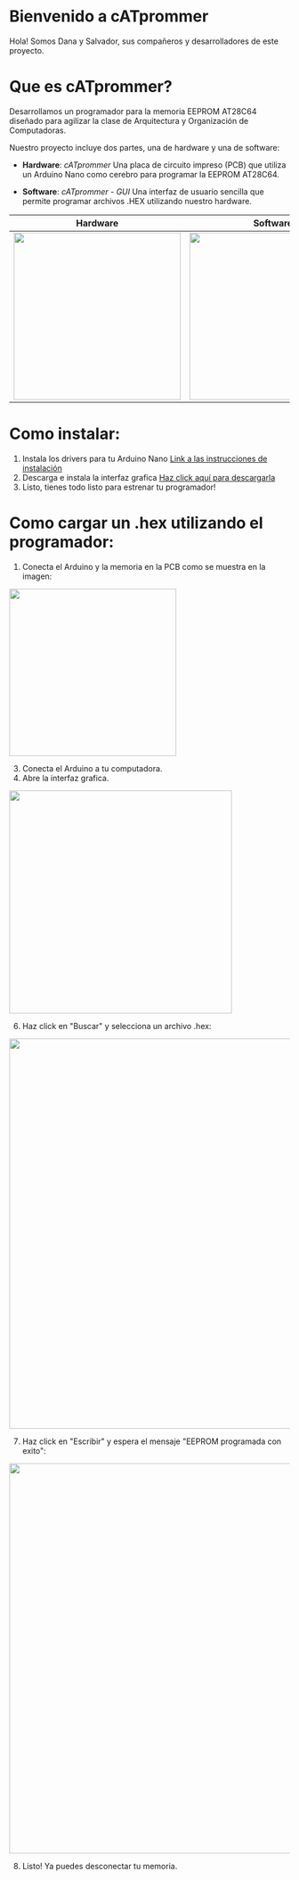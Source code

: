 # Bienvenido a cATprommer
Hola! Somos Dana y Salvador, sus compañeros y desarrolladores de este proyecto.

# Que es cATprommer?
Desarrollamos un programador para la memoria EEPROM AT28C64 diseñado para agilizar la clase de Arquitectura y Organización de Computadoras.

Nuestro proyecto incluye dos partes, una de hardware y una de software:
- **Hardware**: *cATprommer*
	Una placa de circuito impreso (PCB) que utiliza un Arduino Nano como cerebro para programar la EEPROM AT28C64.

- **Software**: *cATprommer - GUI* 
	Una interfaz de usuario sencilla que permite programar archivos .HEX utilizando nuestro hardware.

| **Hardware** | **Software** |
| - | - |
| <img src='https://github.com/mZynths/cATprommer/assets/30999576/f8f8c275-d7ef-4d56-9067-140f72535b92' width='300'> | <img src='https://github.com/mZynths/cATprommer/assets/30999576/80e47285-0c42-4ab4-8ca3-0c3757fb488b' width='300'> |

# Como instalar:
1. Instala los drivers para tu Arduino Nano [Link a las instrucciones de instalación](https://www.geekfactory.mx/tutoriales-arduino/driver-ch340-para-arduino-chinos-o-genericos/)
2. Descarga e instala la interfaz grafica [Haz click aquí para descargarla](https://github.com/mZynths/cATprommer/releases/latest/download/cATprommer_GUI_1.0.0_x64.msi)
3. Listo, tienes todo listo para estrenar tu programador!

# Como cargar un .hex utilizando el programador:
1. Conecta el Arduino y la memoria en la PCB como se muestra en la imagen:

<img src='https://github.com/mZynths/cATprommer/assets/30999576/80e099a6-6dc1-4c1f-a9ab-4b604d83de5e' width='300'>

3. Conecta el Arduino a tu computadora.
4. Abre la interfaz grafica.
<img src='https://github.com/mZynths/cATprommer/assets/30999576/8bbc6aea-9a04-4f41-94cd-1a5c7fbbaa7e' width='400'>

6. Haz click en "Buscar" y selecciona un archivo .hex:
<img src='https://github.com/mZynths/cATprommer/assets/30999576/c9e469e1-b7c4-4200-bfb5-342e1deed4e9' width='700'>

7. Haz click en "Escribir" y espera el mensaje "EEPROM programada con exito":
<img src='https://github.com/mZynths/cATprommer/assets/30999576/c15129d6-2240-40ff-a632-86d173cd5fbe' width='700'>

8. Listo! Ya puedes desconectar tu memoria.


